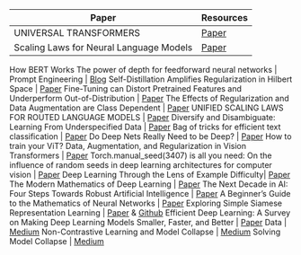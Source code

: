 Paper       | Resources
------------|-----------
UNIVERSAL TRANSFORMERS | [Paper](https://arxiv.org/pdf/1807.03819v3.pdf)
Scaling Laws for Neural Language Models | [Paper](https://arxiv.org/pdf/2001.08361.pdf)
 How BERT Works
 The power of depth for feedforward neural networks |
 Prompt Engineering | [Blog](https://thegradient.pub/prompting/)
Self-Distillation Amplifies Regularization in Hilbert Space | [Paper](https://arxiv.org/abs/2002.05715)
Fine-Tuning can Distort Pretrained Features and Underperform Out-of-Distribution | [Paper](https://arxiv.org/abs/2202.10054)
The Effects of Regularization and Data Augmentation are Class Dependent | [Paper](https://arxiv.org/pdf/2204.03632v1.pdf)
UNIFIED SCALING LAWS FOR ROUTED LANGUAGE MODELS | [Paper](https://arxiv.org/abs/2202.01169)
Diversify and Disambiguate: Learning From Underspecified Data | [Paper](https://arxiv.org/pdf/2202.03418.pdf)
Bag of tricks for efficient text classification | [Paper](https://arxiv.org/abs/1607.01759)
Do Deep Nets Really Need to be Deep? | [Paper](https://arxiv.org/pdf/1312.6184.pdf)
How to train your ViT? Data, Augmentation, and Regularization in Vision Transformers | [Paper](https://arxiv.org/abs/2106.10270)
Torch.manual_seed(3407) is all you need: On the influence of random seeds in deep learning architectures for computer vision | [Paper](https://arxiv.org/abs/2109.08203)
Deep Learning Through the Lens of Example Difficulty| [Paper](https://arxiv.org/abs/2106.09647?utm_source=feedburner&utm_medium=feed&utm_campaign=Feed%253A+arxiv%252FQSXk+%2528ExcitingAds%2521+cs+updates+on+arXiv.org%2529)
The Modern Mathematics of Deep Learning | [Paper](https://arxiv.org/abs/2105.04026)
The Next Decade in AI: Four Steps Towards Robust Artificial Intelligence | [Paper](https://arxiv.org/abs/2002.06177)
A Beginner’s Guide to the Mathematics of Neural Networks | [Paper](https://link.springer.com/chapter/10.1007/978-1-4471-3427-5_2)
Exploring Simple Siamese Representation Learning | [Paper](https://arxiv.org/abs/2011.10566) & [Github](https://github.com/BobMcDear/PyTorch-SimSiam/?fbclid=IwAR1j_9_2CoWIJAuWEIsMBGXUar59UeB2sg9Wb404Lmgz5X5hyT94-RCX2mg)
Efficient Deep Learning: A Survey on Making Deep Learning Models Smaller, Faster, and Better | [Paper](https://arxiv.org/abs/2106.08962)
Data | [Medium](https://medium.datadriveninvestor.com/simsiam-in-pytorch-part-1-the-data-ecbe2234c1a) 
Non-Contrastive Learning and Model Collapse | [Medium](https://medium.datadriveninvestor.com/simsiam-in-pytorch-part-2-non-contrastive-learning-and-model-collapse-e89c85927d9c)
Solving Model Collapse |  [Medium](https://medium.datadriveninvestor.com/simsiam-in-pytorch-part-3-solving-model-collapse-1828bfcd0bf4)
